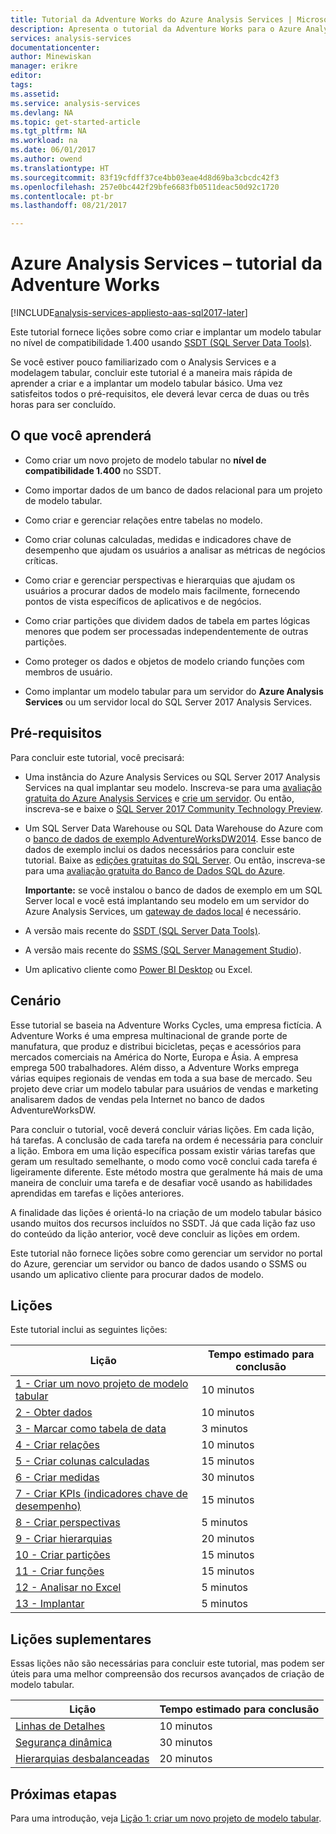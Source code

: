 ```yaml
---
title: Tutorial da Adventure Works do Azure Analysis Services | Microsoft Docs
description: Apresenta o tutorial da Adventure Works para o Azure Analysis Services
services: analysis-services
documentationcenter: 
author: Minewiskan
manager: erikre
editor: 
tags: 
ms.assetid: 
ms.service: analysis-services
ms.devlang: NA
ms.topic: get-started-article
ms.tgt_pltfrm: NA
ms.workload: na
ms.date: 06/01/2017
ms.author: owend
ms.translationtype: HT
ms.sourcegitcommit: 83f19cfdff37ce4bb03eae4d8d69ba3cbcdc42f3
ms.openlocfilehash: 257e0bc442f29bfe6683fb0511deac50d92c1720
ms.contentlocale: pt-br
ms.lasthandoff: 08/21/2017

---
```

# <a name="azure-analysis-services---adventure-works-tutorial"></a>Azure Analysis Services – tutorial da Adventure Works

[!INCLUDE[analysis-services-appliesto-aas-sql2017-later](../../../includes/analysis-services-appliesto-aas-sql2017-later.md)]

Este tutorial fornece lições sobre como criar e implantar um modelo tabular no nível de compatibilidade 1.400 usando [SSDT (SQL Server Data Tools)](https://docs.microsoft.com/sql/ssdt/download-sql-server-data-tools-ssdt).  

Se você estiver pouco familiarizado com o Analysis Services e a modelagem tabular, concluir este tutorial é a maneira mais rápida de aprender a criar e a implantar um modelo tabular básico. Uma vez satisfeitos todos o pré-requisitos, ele deverá levar cerca de duas ou três horas para ser concluído.  
  
## <a name="what-you-learn"></a>O que você aprenderá   
  
-   Como criar um novo projeto de modelo tabular no **nível de compatibilidade 1.400** no SSDT.
  
-   Como importar dados de um banco de dados relacional para um projeto de modelo tabular.  
  
-   Como criar e gerenciar relações entre tabelas no modelo.  
  
-   Como criar colunas calculadas, medidas e indicadores chave de desempenho que ajudam os usuários a analisar as métricas de negócios críticas.  
  
-   Como criar e gerenciar perspectivas e hierarquias que ajudam os usuários a procurar dados de modelo mais facilmente, fornecendo pontos de vista específicos de aplicativos e de negócios.  
  
-   Como criar partições que dividem dados de tabela em partes lógicas menores que podem ser processadas independentemente de outras partições.  
  
-   Como proteger os dados e objetos de modelo criando funções com membros de usuário.  
  
-   Como implantar um modelo tabular para um servidor do **Azure Analysis Services** ou um servidor local do SQL Server 2017 Analysis Services.  
  
## <a name="prerequisites"></a>Pré-requisitos  
Para concluir este tutorial, você precisará:  
  
-   Uma instância do Azure Analysis Services ou SQL Server 2017 Analysis Services na qual implantar seu modelo. Inscreva-se para uma [avaliação gratuita do Azure Analysis Services](https://azure.microsoft.com/services/analysis-services/) e [crie um servidor](../analysis-services-create-server.md). Ou então, inscreva-se e baixe o [SQL Server 2017 Community Technology Preview](https://www.microsoft.com/evalcenter/evaluate-sql-server-vnext-ctp). 

-   Um SQL Server Data Warehouse ou SQL Data Warehouse do Azure com o [banco de dados de exemplo AdventureWorksDW2014](http://go.microsoft.com/fwlink/?LinkID=335807). Esse banco de dados de exemplo inclui os dados necessários para concluir este tutorial. Baixe as [edições gratuitas do SQL Server](https://www.microsoft.com/sql-server/sql-server-downloads). Ou então, inscreva-se para uma [avaliação gratuita do Banco de Dados SQL do Azure](https://azure.microsoft.com/services/sql-database/). 

    **Importante:** se você instalou o banco de dados de exemplo em um SQL Server local e você está implantando seu modelo em um servidor do Azure Analysis Services, um [gateway de dados local](../analysis-services-gateway.md) é necessário.

-   A versão mais recente do [SSDT (SQL Server Data Tools)](https://msdn.microsoft.com/library/mt204009.aspx).

-   A versão mais recente do [SSMS (SQL Server Management Studio](https://docs.microsoft.com/sql/ssms/download-sql-server-management-studio-ssms)).    

-   Um aplicativo cliente como [Power BI Desktop](https://powerbi.microsoft.com/desktop/) ou Excel. 

## <a name="scenario"></a>Cenário  
Esse tutorial se baseia na Adventure Works Cycles, uma empresa fictícia. A Adventure Works é uma empresa multinacional de grande porte de manufatura, que produz e distribui bicicletas, peças e acessórios para mercados comerciais na América do Norte, Europa e Ásia. A empresa emprega 500 trabalhadores. Além disso, a Adventure Works emprega várias equipes regionais de vendas em toda a sua base de mercado. Seu projeto deve criar um modelo tabular para usuários de vendas e marketing analisarem dados de vendas pela Internet no banco de dados AdventureWorksDW.  
  
Para concluir o tutorial, você deverá concluir várias lições. Em cada lição, há tarefas. A conclusão de cada tarefa na ordem é necessária para concluir a lição. Embora em uma lição específica possam existir várias tarefas que geram um resultado semelhante, o modo como você conclui cada tarefa é ligeiramente diferente. Este método mostra que geralmente há mais de uma maneira de concluir uma tarefa e de desafiar você usando as habilidades aprendidas em tarefas e lições anteriores.  
  
A finalidade das lições é orientá-lo na criação de um modelo tabular básico usando muitos dos recursos incluídos no SSDT. Já que cada lição faz uso do conteúdo da lição anterior, você deve concluir as lições em ordem.
  
Este tutorial não fornece lições sobre como gerenciar um servidor no portal do Azure, gerenciar um servidor ou banco de dados usando o SSMS ou usando um aplicativo cliente para procurar dados de modelo. 


## <a name="lessons"></a>Lições  
Este tutorial inclui as seguintes lições:  
  
|Lição|Tempo estimado para conclusão|  
|----------|------------------------------|  
|[1 - Criar um novo projeto de modelo tabular](../tutorials/aas-lesson-1-create-a-new-tabular-model-project.md)|10 minutos|  
|[2 - Obter dados](../tutorials/aas-lesson-2-get-data.md)|10 minutos|  
|[3 - Marcar como tabela de data](../tutorials/aas-lesson-3-mark-as-date-table.md)|3 minutos|  
|[4 - Criar relações](../tutorials/aas-lesson-4-create-relationships.md)|10 minutos|  
|[5 - Criar colunas calculadas](../tutorials/aas-lesson-5-create-calculated-columns.md)|15 minutos|
|[6 - Criar medidas](../tutorials/aas-lesson-6-create-measures.md)|30 minutos|  
|[7 - Criar KPIs (indicadores chave de desempenho)](../tutorials/aas-lesson-7-create-key-performance-indicators.md)|15 minutos|  
|[8 - Criar perspectivas](../tutorials/aas-lesson-8-create-perspectives.md)|5 minutos|  
|[9 - Criar hierarquias](../tutorials/aas-lesson-9-create-hierarchies.md)|20 minutos|  
|[10 - Criar partições](../tutorials/aas-lesson-10-create-partitions.md)|15 minutos|  
|[11 - Criar funções](../tutorials/aas-lesson-11-create-roles.md)|15 minutos|  
|[12 - Analisar no Excel](../tutorials/aas-lesson-12-analyze-in-excel.md)|5 minutos| 
|[13 - Implantar](../tutorials/aas-lesson-13-deploy.md)|5 minutos|  
  
## <a name="supplemental-lessons"></a>Lições suplementares  
Essas lições não são necessárias para concluir este tutorial, mas podem ser úteis para uma melhor compreensão dos recursos avançados de criação de modelo tabular.  
  
|Lição|Tempo estimado para conclusão|  
|----------|------------------------------|  
|[Linhas de Detalhes](../tutorials/aas-supplemental-lesson-detail-rows.md)|10 minutos|
|[Segurança dinâmica](../tutorials/aas-supplemental-lesson-dynamic-security.md)|30 minutos|
|[Hierarquias desbalanceadas](../tutorials/aas-supplemental-lesson-ragged-hierarchies.md)|20 minutos| 

  
## <a name="next-steps"></a>Próximas etapas  
Para uma introdução, veja [Lição 1: criar um novo projeto de modelo tabular](../tutorials/aas-lesson-1-create-a-new-tabular-model-project.md).  
  
  
  


